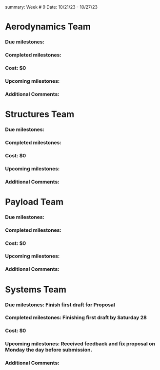 



summary: Week # 9     Date: 10/21/23    -    10/27/23

# Aerodynamics Team
### Due milestones:
### Completed milestones: 
### Cost: $0
### Upcoming milestones: 
### Additional Comments:

# Structures Team
### Due milestones: 
### Completed milestones:
### Cost: $0
### Upcoming milestones:
### Additional Comments:

# Payload Team
### Due milestones: 
### Completed milestones:
### Cost: $0
### Upcoming milestones:
### Additional Comments:

# Systems Team
### Due milestones: Finish first draft for Proposal
### Completed milestones: Finishing first draft by Saturday 28
### Cost: $0
### Upcoming milestones: Received feedback and fix proposal on Monday the day before submission.
### Additional Comments:





